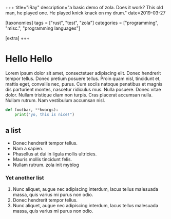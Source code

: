 +++
title="iRay"
description="a basic demo of zola. Does it work? This old man, he played one. He played knick knack on my drum."
date=2019-03-27

[taxonomies]
tags = ["rust", "test", "zola"]
categories = ["programming", "misc.", "programming languages"]

[extra]
+++

# Hello Hello

Lorem ipsum dolor sit amet, consectetuer adipiscing elit.  Donec hendrerit
tempor tellus.  Donec pretium posuere tellus.  Proin quam nisl, tincidunt et,
mattis eget, convallis nec, purus.  Cum sociis natoque penatibus et magnis dis
parturient montes, nascetur ridiculus mus.  Nulla posuere.  Donec vitae dolor.
Nullam tristique diam non turpis.  Cras placerat accumsan nulla.  Nullam
rutrum.  Nam vestibulum accumsan nisl.


```python
def foo(bar, **kwargs):
    print("yo, this is nice!")
```

## a list

* Donec hendrerit tempor tellus.
* Nam a sapien.
* Phasellus at dui in ligula mollis ultricies.
* Mauris mollis tincidunt felis.
* Nullam rutrum.
  zola init myblog
### Yet another list
1. Nunc aliquet, augue nec adipiscing interdum, lacus tellus malesuada massa,
   quis varius mi purus non odio.
2. Donec hendrerit tempor tellus. 
3. Nunc aliquet, augue nec adipiscing interdum, lacus tellus malesuada massa,
   quis varius mi purus non odio.

